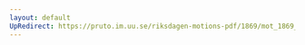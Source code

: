 ```yaml
---
layout: default
UpRedirect: https://pruto.im.uu.se/riksdagen-motions-pdf/1869/mot_1869__ak__270.pdf
---
```


